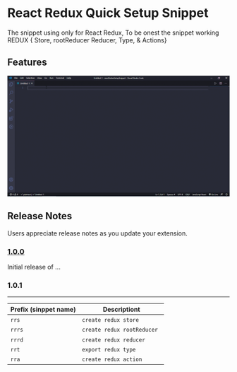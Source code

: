 # React Redux Quick Setup Snippet 

The snippet using only for React Redux, To be onest the snippet working REDUX { Store, rootReducer Reducer, Type, & Actions}

## Features

![*Demo*](https://raw.githubusercontent.com/tawhidjony/react-redux-vs-code-snippets/master/image/vs_code_extention.gif)
	

## Release Notes

Users appreciate release notes as you update your extension.

### [**1.0.0**](https://github.com/tawhidjony/react-redux-vs-code-snippets)

Initial release of ...

### 1.0.1



----
| Prefix (sinppet name) | Descriptiont |
|----------|----------------------------------|
| `rrs`	   | 	`create redux store ` |
| `rrrs`   |	`create redux rootReducer ` |
| `rrrd`   |	`create redux reducer ` |
| `rrt`	   |	`export redux type ` |
| `rra`    |	`create redux action ` |
